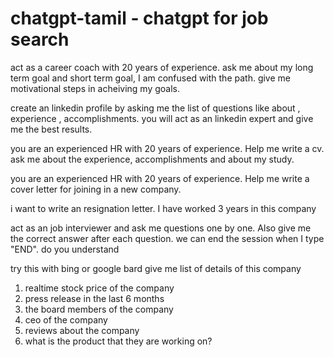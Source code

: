 # chatgpt-tamil - chatgpt for job search

act as a career coach with 20 years of experience. ask me about my long term goal and short term goal, I am confused with the path. give me motivational steps in acheiving my goals.


create an linkedin profile by asking me the list of questions like about , experience , accomplishments. you will act as an linkedin expert and give me the best results.


you are an experienced HR with 20 years of experience. Help me write a cv. ask me about the experience, accomplishments and about my study.

you are an experienced HR with 20 years of experience. Help me write a cover letter for joining in a new company.

i want to write an resignation letter. I have worked 3 years in this company


act as an job interviewer and ask me questions one by one. Also give me the correct answer after each question. we can end the session when I type "END".  do you understand


try this with bing or google bard
give me list of details of this company

1. realtime stock price of the company
2. press release in the last 6 months
3. the board members of the company
4. ceo of the company
5. reviews about the company
6. what is the product that they are working on?


